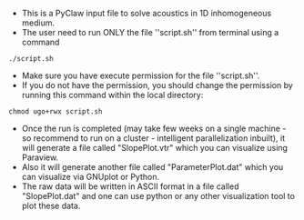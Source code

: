 - This is a PyClaw input file to solve acoustics in 1D inhomogeneous medium.
- The user need to run ONLY the file ''script.sh'' from terminal using a command 
```console
./script.sh
```
- Make sure you have execute permission for the file ''script.sh''.
- If you do not have the permission, you should change the permission by running this command within the local directory: 
```console
chmod ugo+rwx script.sh
```
- Once the run is completed (may take few weeks on a single machine - so recommend to run on a cluster - intelligent parallelization inbuilt), it will generate a file called "SlopePlot.vtr" which you can visualize using Paraview.
- Also it will generate another file called "ParameterPlot.dat" which you can visualize via GNUplot or Python.
- The raw data will be written in ASCII format in a file called "SlopePlot.dat" and one can use python or any other visualization tool to plot these data.
